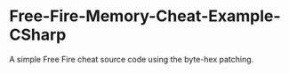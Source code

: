 # Free-Fire-Memory-Cheat-Example-CSharp
 A simple Free Fire cheat source code using the byte-hex patching.
